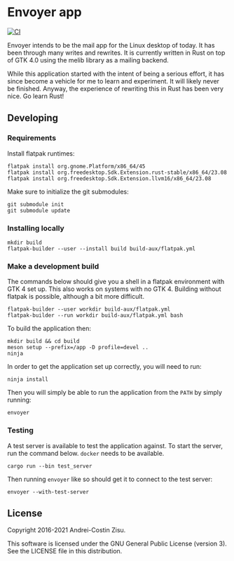 # Envoyer app

[![CI](https://github.com/matzipan/envoyer/actions/workflows/ci.yml/badge.svg?branch=main)](https://github.com/matzipan/envoyer/actions/workflows/ci.yml)

Envoyer intends to be the mail app for the Linux desktop of today. It has been
through many writes and rewrites. It is currently written in Rust on top of GTK
4.0 using the melib library as a mailing backend.

While this application started with the intent of being a serious effort, it
has since become a vehicle for me to learn and experiment. It will likely never
be finished. Anyway, the experience of rewriting this in Rust has been very
nice. Go learn Rust!

## Developing

### Requirements

Install flatpak runtimes:

```shall
flatpak install org.gnome.Platform/x86_64/45
flatpak install org.freedesktop.Sdk.Extension.rust-stable/x86_64/23.08
flatpak install org.freedesktop.Sdk.Extension.llvm16/x86_64/23.08
```

Make sure to initialize the git submodules:

```shell
git submodule init
git submodule update
```

### Installing locally

```
mkdir build
flatpak-builder --user --install build build-aux/flatpak.yml
```

### Make a development build

The commands below should give you a shell in a flatpak environment with GTK 4 set up. This also works on systems with
no GTK 4. Building without flatpak is possible, although a bit more difficult.

```shell
flatpak-builder --user workdir build-aux/flatpak.yml
flatpak-builder --run workdir build-aux/flatpak.yml bash
```

To build the application then:

```shell
mkdir build && cd build
meson setup --prefix=/app -D profile=devel ..
ninja
```

In order to get the application set up correctly, you will need to run:

```
ninja install
```

Then you will simply be able to run the application from the `PATH` by simply running:

```
envoyer
```

### Testing

A test server is available to test the application against. To start the server, run the command below. `docker` needs to be available.

```
cargo run --bin test_server
```

Then running `envoyer` like so should get it to connect to the test server:

```
envoyer --with-test-server
```

## License

Copyright 2016-2021 Andrei-Costin Zisu.

This software is licensed under the GNU General Public License (version 3).
See the LICENSE file in this distribution.
